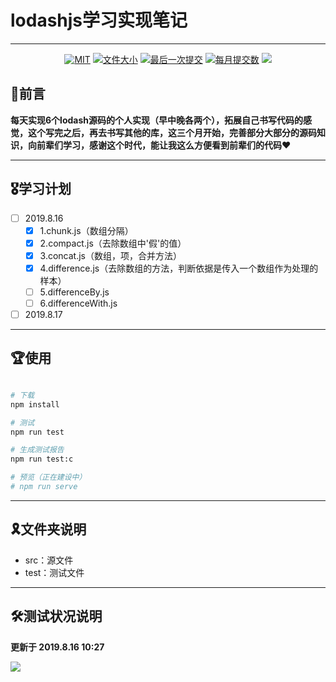 # lodashjs学习实现笔记

---

<p align="center">
    <a href="javascript:;"><img src="https://img.shields.io/github/license/zhukunpenglinyutong/notes.svg" alt="MIT"></a>
    <a href="javascript:;"><img src="https://img.shields.io/github/languages/code-size/zhukunpenglinyutong/lodashStudy" alt="文件大小"></a>
    <a href="javascript:;"><img src="https://img.shields.io/github/last-commit/zhukunpenglinyutong/lodashStudy" alt="最后一次提交"></a>
    <a href="javascript:;"><img src="https://img.shields.io/github/commit-activity/m/zhukunpenglinyutong/lodashStudy" alt="每月提交数"></a>
    <img src="https://timgsa.baidu.com/timg?image&quality=80&size=b9999_10000&sec=1565933144531&di=84023cca6ef9e150ee85ba2edfc8d3b1&imgtype=0&src=http%3A%2F%2Fpic2.zhimg.com%2Fv2-22943c4e91269c20e36f2115be4e272b_r.jpg" />
</p>


## 🏅前言

**每天实现6个lodash源码的个人实现（早中晚各两个），拓展自己书写代码的感觉，这个写完之后，再去书写其他的库，这三个月开始，完善部分大部分的源码知识，向前辈们学习，感谢这个时代，能让我这么方便看到前辈们的代码❤️**


---

## 🎖学习计划

- [ ] 2019.8.16
    - [x] 1.chunk.js（数组分隔）
    - [x] 2.compact.js（去除数组中'假'的值）
    - [x] 3.concat.js（数组，项，合并方法）
    - [x] 4.difference.js（去除数组的方法，判断依据是传入一个数组作为处理的样本）
    - [ ] 5.differenceBy.js
    - [ ] 6.differenceWith.js
- [ ] 2019.8.17

---

## 🏆使用

```sh

# 下载
npm install 

# 测试
npm run test 

# 生成测试报告
npm run test:c

# 预览（正在建设中）
# npm run serve

```


---

## 🎗文件夹说明

- src：源文件
- test：测试文件

---

## 🛠测试状况说明

**更新于 2019.8.16 10:27**

<img src="https://itzkp-1253302184.cos.ap-beijing.myqcloud.com/github%E5%9B%BE%E7%89%87/lodashStudy/2.%E6%B5%8B%E8%AF%95%E7%8E%B0%E7%8A%B61513.png" />


